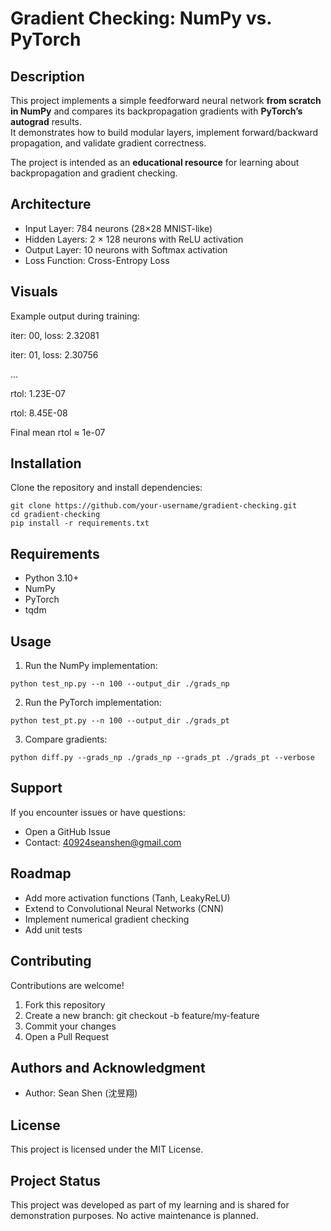 # Gradient Checking: NumPy vs. PyTorch

## Description
This project implements a simple feedforward neural network **from scratch in NumPy** and compares its backpropagation gradients with **PyTorch’s autograd** results.  
It demonstrates how to build modular layers, implement forward/backward propagation, and validate gradient correctness.  

The project is intended as an **educational resource** for learning about backpropagation and gradient checking.

## Architecture
- Input Layer: 784 neurons (28×28 MNIST-like)  
- Hidden Layers: 2 × 128 neurons with ReLU activation  
- Output Layer: 10 neurons with Softmax activation  
- Loss Function: Cross-Entropy Loss

## Visuals
Example output during training:

iter: 00, loss: 2.32081

iter: 01, loss: 2.30756

...

rtol: 1.23E-07

rtol: 8.45E-08

Final mean rtol ≈ 1e-07

## Installation
Clone the repository and install dependencies:
  ```
  git clone https://github.com/your-username/gradient-checking.git
  cd gradient-checking
  pip install -r requirements.txt
  ```

## Requirements
- Python 3.10+
- NumPy
- PyTorch
- tqdm

## Usage
1. Run the NumPy implementation:
  ```
  python test_np.py --n 100 --output_dir ./grads_np
  ```
2. Run the PyTorch implementation:
  ```
  python test_pt.py --n 100 --output_dir ./grads_pt
  ```
3. Compare gradients:
  ```
  python diff.py --grads_np ./grads_np --grads_pt ./grads_pt --verbose
  ```

## Support
If you encounter issues or have questions:
- Open a GitHub Issue
- Contact: 40924seanshen@gmail.com

## Roadmap
- Add more activation functions (Tanh, LeakyReLU)
- Extend to Convolutional Neural Networks (CNN)
- Implement numerical gradient checking
- Add unit tests

## Contributing
Contributions are welcome!

1. Fork this repository
2. Create a new branch: git checkout -b feature/my-feature
3. Commit your changes
4. Open a Pull Request

## Authors and Acknowledgment
- Author: Sean Shen (沈昱翔)

## License
This project is licensed under the MIT License.

## Project Status
This project was developed as part of my learning and is shared for demonstration purposes. No active maintenance is planned.
